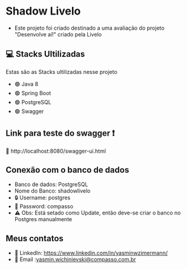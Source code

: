 # Shadow Livelo

* Este projeto foi criado destinado a uma avaliação do projeto "Desenvolve aí!" criado pela Livelo

## 💻 Stacks Ultilizadas

  Estas são as Stacks ultilizadas nesse projeto

* :green_circle:	Java 8
* :green_circle:	Spring Boot
* :green_circle:	PostgreSQL
* :green_circle:	Swagger

## Link para teste do swagger :exclamation:
:link:	http://localhost:8080/swagger-ui.html

## Conexão com o banco de dados
* Banco de dados: PostgreSQL
* Nome do Banco: shadowlivelo
* :lock:	Username: postgres
* :key:	Password: compasso
* :warning:	Obs: Está setado como Update, então deve-se criar o banco no Postgres manualmente

## Meus contatos
* :link: LinkedIn: https://www.linkedin.com/in/yasminwzimermann/
* :email: Email :yasmin.wichinievski@compasso.com.br



